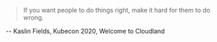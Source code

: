 > If you want people to do things right,
make it hard for them to do wrong.

-- Kaslin Fields, Kubecon 2020, Welcome to Cloudland
